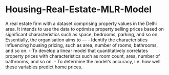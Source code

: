 # Housing-Real-Estate-MLR-Model
A real estate firm with a dataset comprising property values in the Delhi area. It intends to use the data to optimise property selling prices based on significant characteristics such as space, bedrooms, parking, and so on. Essentially, the organisation aims to — - Identify the characteristics influencing housing pricing, such as area, number of rooms, bathrooms, and so on. - To develop a linear model that quantitatively correlates property prices with characteristics such as room count, area, number of bathrooms, and so on. - To determine the model's accuracy, i.e. how well these variables predict home prices.